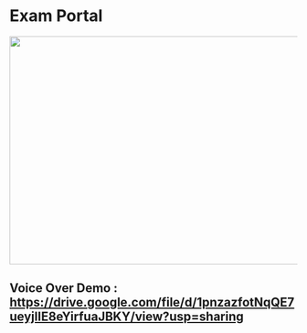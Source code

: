 # Exam Portal

<div>
    <img src="https://raw.githubusercontent.com/janak122/Exam-Portal/master/Demo/Exam-Portal-1.gif" width="800x" height="400px"></img>
</div>

## Voice Over Demo : https://drive.google.com/file/d/1pnzazfotNqQE7ueyjlIE8eYirfuaJBKY/view?usp=sharing